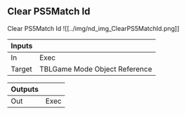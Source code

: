 ## Clear PS5Match Id
Clear PS5Match Id
![[../img/nd_img_ClearPS5MatchId.png]]

|Inputs||
|--|--|
| In | Exec |
| Target | TBLGame Mode Object Reference |

|Outputs||
|--|--|
| Out | Exec |

